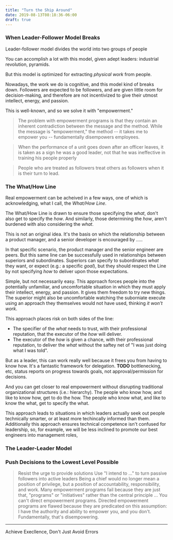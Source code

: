 ```yaml
---
title: "Turn the Ship Around"
date: 2019-08-13T08:18:36-06:00
draft: true
---
```


### When Leader-Follower Model Breaks

Leader-follower model divides the world into two groups of people

You can accomplish a lot with this model, given adept leaders: industrial revolution, pyramids.

But this model is optimized for extracting _physical work_ from people.

Nowadays, the work we do is cognitive, and this model kind of breaks down. Followers are expected to be followers, and are given little room for decision-making, and therefore are not incentivized to give their utmost intellect, energy, and passion.

This is well-known, and so we solve it with "empowerment."

> The problem with empowerment programs is that they contain an inherent contradiction between the message and the method. While the message is "empowerment," the method -- it takes me to empower you -- fundamentally disempowers employees.

> When the performance of a unit goes down after an officer leaves, it is taken as a sign he was a good leader, not that he was ineffective in training his people properly

> People who are treated as followers treat others as followers when it is their turn to lead.


### The What/How Line

Real empowerment can be acheived in a few ways, one of which is acknowledging, what I call, the _What/How Line_.

The What/How Line is drawn to ensure those specifying the _what_, don't also get to specify the _how_. And similarly, those determining the _how_, aren't burdened with also considering the _what_.

This is not an original idea. It's the basis on which the relationship between a product manager, and a senior developer is encouraged by .....

In that specific scenario, the product manager and the senior engineer are peers. But this same line can be successfully used in relationships between superiors and subordinates. Superiors can specify to subordinates _what_ they want, or expect (e.g.: a specific _goal_), but they should respect the Line by not specifying _how_ to deliver upon those expectations.

Simple, but not necessarily easy. This approach forces people into the potentially unfamiliar, and uncomfortable situation in which they must apply their intellect, energy, and passion. It gives them freedom to try new things. The superior might also be uncomfortable watching the suborniate execute using an approach they themselves would not have used, thinking _it won't work_.

This approach places risk on both sides of the line:

*   The specifier of the _what_ needs to trust, with their professional reputation, that the executor of the _how_ will deliver.
*   The executor of the _how_ is given a chance, with their professional reputation, to deliver the _what_ without the saftey net of "I was just doing what I was told".

But as a leader, this can work really well because it frees you from having to know how. It's a fantastic framework for delegation. **TODO** bottlenecking, etc, status reports on progress towards goals, not approval/permission for decisions.

And you can get closer to real empowerment without disrupting traditional organizational structures (i.e.: hierarchy). The people who know how, and like to know how, get to do the how. The people who know what, and like to know the what, get to specify the what.

This approach leads to situations in which leaders actually seek out people technically smarter, or at least more techincally informed than them. Additionally this approach ensures technical competence isn't confused for leadership, so, for example, we will be less inclined to promote our best engineers into management roles,

### The Leader-Leader Model

### Push Decisions to the Lowest Level Possible

> Resist the urge to provide solutions
> Use "I intend to ..." to turn passive followers into active leaders
> Being a chief would no longer mean a position of privilege, but a position of accountability, responsibility, and work.
> Many empowerment programs fail because they are just that, "programs" or "initiatives" rather than the central principle ... You can't direct empowerment programs. Directed empowerment programs are flawed because they are predicated on this assumption: I have the authority and ability to empower you, and you don't. Fundamentally, that's disempowering.


-----


Achieve Execllence, Don't Just Avoid Errors

